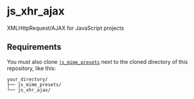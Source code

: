 # js_xhr_ajax

XMLHttpRequest/AJAX for JavaScript projects

## Requirements

You must also clone [`js_mime_presets`](https://github.com/liledix4/js_mime_presets) next to the cloned directory of this repository, like this:

```
your_directory/
├── js_mime_presets/
└── js_xhr_ajax/
```
